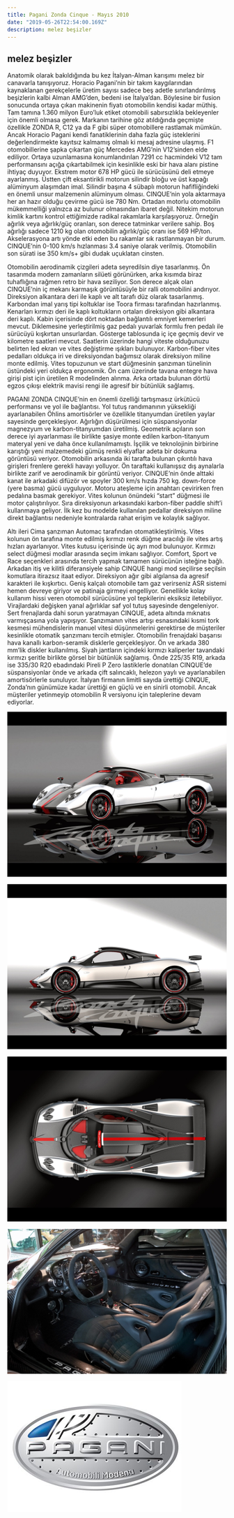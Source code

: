 ```yaml
---
title: Pagani Zonda Cinque - Mayıs 2010
date: "2019-05-26T22:54:00.169Z"
description: melez beşizler
---
```


## melez beşizler

Anatomik olarak bakıldığında bu kez İtalyan-Alman karışımı melez bir canavarla tanışıyoruz. Horacio Pagani’nin bir takım kaygılarından kaynaklanan gerekçelerle üretim sayısı sadece beş adetle sınırlandırılmış beşizlerin kalbi Alman AMG’den, bedeni ise İtalya’dan. Böylesine bir fusion sonucunda ortaya çıkan makinenin fiyatı otomobilin kendisi kadar müthiş. Tam tamına 1.360 milyon Euro’luk etiket otomobili sabırsızlıkla bekleyenler için önemli olmasa gerek. Markanın tarihine göz atıldığında geçmişte özellikle ZONDA R, C12 ya da F gibi süper otomobillere rastlamak mümkün. Ancak Horacio Pagani kendi fanatiklerinin daha fazla güç isteklerini değerlendirmekte kayıtsız kalmamış olmalı ki mesaj adresine ulaşmış. F1 otomobillerine şapka çıkartan güç Mercedes AMG’nin V12’sinden elde ediliyor. Ortaya uzunlamasına konumlandırılan 7291 cc hacmindeki V12 tam performansını açığa çıkartabilmek için kesinlikle eski bir hava alanı pistine ihtiyaç duyuyor. Ekstrem motor 678 HP gücü ile sürücüsünü deli etmeye ayarlanmış. Üstten çift eksantirikli motorun silindir bloğu ve üst kapağı alüminyum alaşımdan imal. Silindir başına 4 sübaplı motorun hafifliğindeki en önemli unsur malzemenin alüminyum olması. CINQUE’nin yola aktarmaya her an hazır olduğu çevirme gücü ise 780 Nm. Ortadan motorlu otomobilin mükemmelliği yalnızca az bulunur olmasından ibaret değil. Nitekim motorun kimlik kartını kontrol ettiğimizde radikal rakamlarla karşılaşıyoruz. Örneğin ağırlık veya ağırlık/güç oranları, son derece tatminkar verilere sahip. Boş ağırlığı sadece 1210 kg olan otomobilin ağırlık/güç oranı ise 569 HP/ton. Akselerasyona artı yönde etki eden bu rakamlar sık rastlanmayan bir durum. CINQUE’nin 0-100 km/s hızlanması 3.4 saniye olarak verilmiş. Otomobilin son sürati ise 350 km/s+ gibi dudak uçuklatan cinsten.

Otomobilin aerodinamik çizgileri adeta seyredilsin diye tasarlanmış. Ön tasarımda modern zamanların silüeti görünürken, arka kısımda biraz tuhaflığına rağmen retro bir hava seziliyor. Son derece alçak olan CINQUE’nin iç mekanı karmaşık görüntüsüyle bir ralli otomobilini andırıyor. Direksiyon alkantara deri ile kaplı ve alt tarafı düz olarak tasarlanmış. Karbondan imal yarış tipi koltuklar ise Toora firması tarafından hazırlanmış. Kenarları kırmızı deri ile kaplı koltukların ortaları direksiyon gibi alkantara deri kaplı. Kabin içerisinde dört noktadan bağlantılı emniyet kemerleri mevcut. Diklemesine yerleştirilmiş gaz pedalı yuvarlak formlu fren pedalı ile sürücüyü kışkırtan unsurlardan. Gösterge tablosunda iç içe geçmiş devir ve kilometre saatleri mevcut. Saatlerin üzerinde hangi viteste olduğunuzu belirten led ekran ve vites değiştirme ışıkları bulunuyor. Karbon-fiber vites pedalları oldukça iri ve direksiyondan bağımsız olarak direksiyon miline monte edilmiş. Vites topuzunun ve start düğmesinin şanzıman tünelinin üstündeki yeri oldukça ergonomik. Ön cam üzerinde tavana entegre hava girişi pist için üretilen R modelinden alınma. Arka ortada bulunan dörtlü egzos çıkışı elektrik mavisi rengi ile agresif bir bütünlük sağlamış.

PAGANI ZONDA CINQUE’nin en önemli özelliği tartışmasız ürkütücü performansı ve yol ile bağlantısı. Yol tutuş randımanının yüksekliği ayarlanabilen Öhlins amortisörler ve özellikle titanyumdan üretilen yaylar sayesinde gerçekleşiyor. Ağırlığın düşürülmesi için süspansiyonlar magnezyum ve karbon-titanyumdan üretilmiş. Geometrik açıların son derece iyi ayarlanması ile birlikte şasiye monte edilen karbon-titanyum materyal yeni ve daha önce kullanılmamıştı. İşçilik ve teknolojinin birbirine karıştığı yeni malzemedeki gümüş renkli elyaflar adeta bir dokuma görüntüsü veriyor. Otomobilin arkasında iki tarafta bulunan çıkıntılı hava girişleri frenlere gerekli havayı yolluyor. Ön taraftaki kullanışsız dış aynalarla birlikte zarif ve aerodinamik bir görüntü veriyor. CINQUE’nin önde alttaki kanat ile arkadaki difüzör ve spoyler 300 km/s hızda 750 kg. down-force (yere basma) gücü uyguluyor. Motoru ateşleme için anahtarı çevirirken fren pedalına basmak gerekiyor. Vites kolunun önündeki “start” düğmesi ile motor çalıştırılıyor. Sıra direksiyonun arkasındaki karbon-fiber paddle shift’i kullanmaya geliyor. İlk kez bu modelde kullanılan pedallar direksiyon miline direkt bağlantısı nedeniyle kontralarda rahat erişim ve kolaylık sağlıyor.

Altı ileri Cima şanzıman Automac tarafından otomatikleştirilmiş. Vites kolunun ön tarafına monte edilmiş kırmızı renk düğme aracılığı ile vites artış hızları ayarlanıyor. Vites kutusu içerisinde üç ayrı mod bulunuyor. Kırmızı select düğmesi modlar arasında seçim imkanı sağlıyor. Comfort, Sport ve Race seçenkleri arasında tercih yapmak tamamen sürücünün isteğine bağlı. Arkadan itiş ve kilitli diferansiyele sahip CINQUE hangi mod seçilirse seçilsin komutlara itirazsız itaat ediyor. Direksiyon ağır gibi algılansa da agresif karakteri ile kışkırtıcı. Geniş kalçalı otomobile tam gaz verirseniz ASR sistemi hemen devreye giriyor ve patinaja girmeyi engelliyor. Genellikle kolay kullanım hissi veren otomobil sürücüsüne yol tepkilerini eksiksiz iletebiliyor. Virajlardaki değişken yanal ağırlıklar saf yol tutuş sayesinde dengeleniyor. Sert frenajlarda dahi sorun yaratmayan CINQUE, adeta altında mıknatıs varmışçasına yola yapışıyor. Şanzımanın vites artışı esnasındaki kısmi tork kesmesi mühendislerin manuel vitesi düşünmelerini gerektirse de müşteriler kesinlikle otomatik şanzımanı tercih etmişler. Otomobilin frenajdaki başarısı hava kanallı karbon-seramik disklerle gerçekleşiyor. Ön ve arkada 380 mm’lik diskler kullanılmış. Siyah jantların içindeki kırmızı kaliperler tavandaki kırmızı şeritle birlikte görsel bir bütünlük sağlamış. Önde 225/35 R19, arkada ise 335/30 R20 ebadındaki Pireli P Zero lastiklerle donatılan CINQUE’de süspansiyonlar önde ve arkada çift salıncaklı, helezon yaylı ve ayarlanabilen amortisörlerle sunuluyor.
İtalyan firmanın limitli sayıda ürettiği CINQUE, Zonda’nın günümüze kadar ürettiği en güçlü ve en sinirli otomobil. Ancak müşteriler yetinmeyip otomobilin R versiyonu için taleplerine devam ediyorlar.

![pagani-zonda-cinque-1](./pagani-zonda-cinque-1.jpg)

![pagani-zonda-cinque-2](./pagani-zonda-cinque-2.jpg)

![pagani-zonda-cinque-3](./pagani-zonda-cinque-3.jpg)

![pagani-zonda-cinque-4](./pagani-zonda-cinque-4.jpg)

![pagani-zonda-cinque-5](./pagani-zonda-cinque-5.jpg)